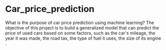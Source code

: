 # Car_price_prediction
What is the purpose of car price prediction using machine learning? The objective of this project is to build a generalized model that can predict the price of used cars based on some factors, such as the car's mileage, the year it was made, the road tax, the type of fuel it uses, the size of its engine .
